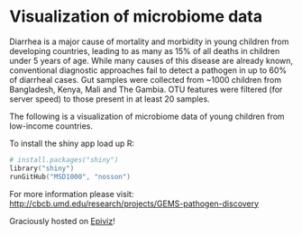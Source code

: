 Visualization of microbiome data
=============
Diarrhea is a major cause of mortality and morbidity in young children from developing countries, leading to as many as 15% of all deaths in children under 5 years of age. While many causes of this disease are already known, conventional diagnostic approaches fail to detect a pathogen in up to 60% of diarrheal cases. Gut samples were collected from ~1000 children from Bangladesh, Kenya, Mali and The Gambia. OTU features were filtered (for server speed) to those present in at least 20 samples.

The following is a visualization of microbiome data of young children from low-income countries.

To install the shiny app load up R:
```S
# install.packages("shiny")
library("shiny")
runGitHub("MSD1000", "nosson")
```
For more information please visit: http://cbcb.umd.edu/research/projects/GEMS-pathogen-discovery

Graciously hosted on [Epiviz]('http://epiviz.cbcb.umd.edu/shiny/MSD1000/')!
